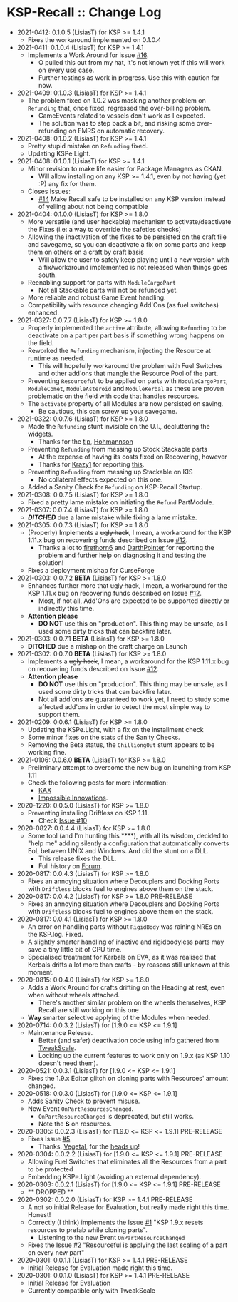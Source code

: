 # KSP-Recall :: Change Log

* 2021-0412: 0.1.0.5 (LisiasT) for KSP >= 1.4.1
	+ Fixes the workaround implemented on 0.1.0.4
* 2021-0411: 0.1.0.4 (LisiasT) for KSP >= 1.4.1
	+ Implements a Work Around for issue [#16](https://github.com/net-lisias-ksp/KSP-Recall/issues/16).
		- O pulled this out from my hat, it's not known yet if this will work on every use case.
		- Further testings as work in progress. Use this with caution for now.
* 2021-0409: 0.1.0.3 (LisiasT) for KSP >= 1.4.1
	+ The problem fixed on 1.0.2 was masking another problem on `Refunding` that, once fixed, regressed the over-billing problem.
		- GameEvents related to vessels don't work as I expected.
		- The solution was to step back a bit, and risking some over-refunding on FMRS on automatic recovery.
* 2021-0408: 0.1.0.2 (LisiasT) for KSP >= 1.4.1
	+ Pretty stupid mistake on `Refunding` fixed.
	+ Updating KSPe Light.
* 2021-0408: 0.1.0.1 (LisiasT) for KSP >= 1.4.1
	+ Minor revision to make life easier for Package Managers as CKAN.
		- Will allow installing on any KSP >= 1.4.1, even by not having (yet :P) any fix for them.
	+ Closes Issues:
		- [#14](https://github.com/net-lisias-ksp/KSP-Recall/issues/14) Make Recall safe to be installed on any KSP version instead of yelling about not being compatible  
* 2021-0404: 0.1.0.0 (LisiasT) for KSP >= 1.8.0
	+ More versatile (and user hackable) mechanism to activate/deactivate the Fixes (i.e: a way to override the safeties checks)
	+ Allowing the inactivation of the fixes to be persisted on the craft file and savegame, so you can deactivate a fix on some parts and keep them on others on a craft by craft basis
		- Will allow the user to safely keep playing until a new version with a fix/workaround implemented is not released when things goes south.
	+ Reenabling support for parts with `ModuleCargoPart`
		- Not all Stackable parts will not be refunded yet.
	+ More reliable and robust Game Event handling.
	+ Compatibility with resource changing Add'Ons (as fuel switches) enhanced.
* 2021-0327: 0.0.7.7 (LisiasT) for KSP >= 1.8.0
	+ Properly implemented the `active` attribute, allowing `Refunding` to be deactivate on a part per part basis if something wrong happens on the field.
	+ Reworked the `Refunding` mechanism, injecting the Resource at runtime as needed.
		- This will hopefully workaround the problem with Fuel Switches and other add'ons that mangle the Resource Pool of the part.
	+ Preventing `Resourceful` to be applied on parts with `ModuleCargoPart`, `ModuleComet`, `ModuleAsteroid` and `ModuleKerbal` as these are proven problematic on the field with code that handles resources. 
	+ The `activate` property of all Modules are now persisted on saving.
		- Be cautious, this can screw up your savegame. 
* 2021-0322: 0.0.7.6 (LisiasT) for KSP >= 1.8.0
	+ Made the `Refunding` stunt invisible on the U.I., decluttering the widgets.
		- Thanks for the [tip](https://forum.kerbalspaceprogram.com/index.php?/topic/192048-18/&do=findComment&comment=3943384), [Hohmannson](https://forum.kerbalspaceprogram.com/index.php?/profile/202712-hohmannson/)
	+ Preventing `Refunding` from messing up Stock Stackable parts
		- At the expense of having its costs fixed on Recovering, however
		- Thanks for [Krazy1](https://forum.kerbalspaceprogram.com/index.php?/profile/203523-krazy1/) for reporting [this](https://forum.kerbalspaceprogram.com/index.php?/topic/192048-18/&do=findComment&comment=3943444).
	+ Preventing `Refunding` from messing up Stackable on KIS
		- No collateral effects expected on this one.
	+ Added a Sanity Check for `Refunding` on KSP-Recall Startup. 
* 2021-0308: 0.0.7.5 (LisiasT) for KSP >= 1.8.0
	+ Fixed a pretty lame mistake on initiating the `Refund` PartModule.
* 2021-0307: 0.0.7.4 (LisiasT) for KSP >= 1.8.0
	+ ***DITCHED*** due a lame mistake while fixing a lame mistake.
* 2021-0305: 0.0.7.3 (LisiasT) for KSP >= 1.8.0
	+ (Properly) Implements a ~~ugly hack~~, I mean, a workaround for the KSP 1.11.x bug on recovering funds described on Issue [#12](https://github.com/net-lisias-ksp/KSP-Recall/issues/12).
		- Thanks a lot to [firethorn6](https://forum.kerbalspaceprogram.com/index.php?/profile/210389-firethorn6/) and [DarthPointer](https://forum.kerbalspaceprogram.com/index.php?/profile/203932-darthpointer/) for reporting the problem and further help on diagnosing it and testing the solution!
	+ Fixes a deployment mishap for CurseForge
* 2021-0303: 0.0.7.2 **BETA** (LisiasT) for KSP >= 1.8.0
	+ Enhances further more that ~~ugly hack~~, I mean, a workaround for the KSP 1.11.x bug on recovering funds described on Issue [#12](https://github.com/net-lisias-ksp/KSP-Recall/issues/12).
		- Most, if not all, Add'Ons are expected to be supported directly or indirectly this time. 
	+ **Attention please**
		- **DO NOT** use this on "production". This thing may be unsafe, as I used some dirty tricks that can backfire later.
* 2021-0303: 0.0.7.1 **BETA** (LisiasT) for KSP >= 1.8.0
	+ **DITCHED** due a mishap on the craft charge on Launch 
* 2021-0302: 0.0.7.0 **BETA** (LisiasT) for KSP >= 1.8.0
	+ Implements a ~~ugly hack~~, I mean, a workaround for the KSP 1.11.x bug on recovering funds described on Issue [#12](https://github.com/net-lisias-ksp/KSP-Recall/issues/12).
	+ **Attention please**
		- **DO NOT** use this on "production". This thing may be unsafe, as I used some dirty tricks that can backfire later.
		- Not all add'ons are guaranteed to work yet, I need to study some affected add'ons in order to detect the most simple way to support them. 
* 2021-0209: 0.0.6.1 (LisiasT) for KSP >= 1.8.0
	+ Updating the KSPe.Light, with a fix on the installment check
	+ Some minor fixes on the stats of the Sanity Checks.
	+ Removing the Beta status, the `ChilliongOut` stunt appears to be working fine.
* 2021-0106: 0.0.6.0 **BETA** (LisiasT) for KSP >= 1.8.0
	+ Preliminary attempt to overcome the new bug on launching from KSP 1.11
	+ Check the following posts for more information:
		- [KAX](https://forum.kerbalspaceprogram.com/index.php?/topic/180268-131/page/9/&tab=comments#comment-3901075)
		- [Impossible Innovations](https://forum.kerbalspaceprogram.com/index.php?/topic/175694-131/&do=findComment&comment=3901072).
* 2020-1220: 0.0.5.0 (LisiasT) for KSP >= 1.8.0
	+ Preventing installing Driftless on KSP 1.11.
		- Check [Issue #10](https://github.com/net-lisias-ksp/KSP-Recall/issues/10)
* 2020-0827: 0.0.4.4 (LisiasT) for KSP >= 1.8.0
	+ Some tool (and I'm hunting this \*\*\*\*), with all its wisdom, decided to "help me" adding silently a configuration that automatically converts EoL between UNIX and Windows. And did the stunt on a DLL.
		+ This release fixes the DLL.
		+ Full history on [Forum](https://forum.kerbalspaceprogram.com/index.php?/topic/179030-ksp-141-tweakscale-under-lisias-management-24321-2020-00804/&do=findComment&comment=3845367). 
* 2020-0817: 0.0.4.3 (LisiasT) for KSP >= 1.8.0
	+ Fixes an annoying situation where Decouplers and Docking Ports with `Driftless` blocks fuel to engines above them on the stack. 
* 2020-0817: 0.0.4.2 (LisiasT) for KSP >= 1.8.0 PRE-RELEASE
	+ Fixes an annoying situation where Decouplers and Docking Ports with `Driftless` blocks fuel to engines above them on the stack. 
* 2020-0817: 0.0.4.1 (LisiasT) for KSP >= 1.8.0
	+ An error on handling parts without `RigidBody` was raining NREs on the KSP.log. Fixed.
	+ A slightly smarter handling of inactive and rigidbodyless parts may save a tiny little bit of CPU time.
	+ Specialised treatment for Kerbals on EVA, as it was realised that Kerbals drifts a lot more than crafts - by reasons still unknown at this moment.
* 2020-0815: 0.0.4.0 (LisiasT) for KSP >= 1.8.0
	+ Adds a Work Around for crafts drifting on the Heading at rest, even when without wheels attached.
		- There's another similar problem on the wheels themselves, KSP Recall are still working on this one
	+ **Way** smarter selective applying of the Modules when needed.  
* 2020-0714: 0.0.3.2 (LisiasT) for [1.9.0 <= KSP <= 1.9.1]
	+ Maintenance Release.
		- Better (and safer) deactivation code using info gathered from [TweakScale](https://github.com/net-lisias-ksp/TweakScale/issues/125).
		- Locking up the current features to work only on 1.9.x (as KSP 1.10 doesn't need them).
* 2020-0521: 0.0.3.1 (LisiasT) for [1.9.0 <= KSP <= 1.9.1]
	* Fixes the 1.9.x Editor glitch on cloning parts with Resources' amount changed.
* 2020-0518: 0.0.3.0 (LisiasT) for [1.9.0 <= KSP <= 1.9.1]
	* Adds Sanity Check to prevent misuse.
	* New Event `OnPartResourcesChanged`.
		* `OnPartResourceChanged` is deprecated, but still works.
		* Note the **S** on resources.
* 2020-0305: 0.0.2.3 (LisiasT) for [1.9.0 <= KSP <= 1.9.1] PRE-RELEASE
	+ Fixes Issue [#5](https://github.com/net-lisias-ksp/KSP-Recall/issues/5).
		- Thanks, [Vegetal](https://forum.kerbalspaceprogram.com/?app=core&module=members&controller=profile&id=147251), for the [heads up](https://forum.kerbalspaceprogram.com/index.php?/topic/192048-ksp-recall-0022-pre-release-2020-0304/&do=findComment&comment=3752047)! 
* 2020-0304: 0.0.2.2 (LisiasT) for [1.9.0 <= KSP <= 1.9.1] PRE-RELEASE
	+ Allowing Fuel Switches that eliminates all the Resources from a part to be protected
	+ Embedding KSPe.Light (avoiding an external dependency).
* 2020-0303: 0.0.2.1 (LisiasT) for [1.9.0 <= KSP <= 1.9.1] PRE-RELEASE
	+ ** DROPPED ** 
* 2020-0302: 0.0.2.0 (LisiasT) for KSP >= 1.4.1 PRE-RELEASE
	+ A not so initial Release for Evaluation, but really made right this time. Honest!
	+ Correctly (I think) implements the Issue [#1](https://github.com/net-lisias-ksp/KSP-Recall/issues/3) "KSP 1.9.x resets resources to prefab while cloning parts".
		- Listening to the new Event `OnPartResourceChanged`
	+ Fixes the Issue [#2](https://github.com/net-lisias-ksp/KSP-Recall/issues/2) "Resourceful is applying the last scaling of a part on every new part"
* 2020-0301: 0.0.1.1 (LisiasT) for KSP >= 1.4.1 PRE-RELEASE
	+ Initial Release for Evaluation made right this time.
* 2020-0301: 0.0.1.0 (LisiasT) for KSP >= 1.4.1 PRE-RELEASE
	+ Initial Release for Evaluation
	+ Currently compatible only with TweakScale
